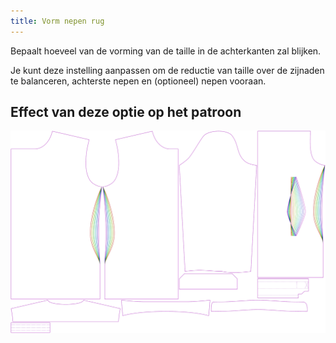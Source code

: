```yaml
---
title: Vorm nepen rug
---
```


Bepaalt hoeveel van de vorming van de taille in de achterkanten zal blijken.

Je kunt deze instelling aanpassen om de reductie van taille over de zijnaden te balanceren, achterste nepen en (optioneel) nepen vooraan.


## Effect van deze optie op het patroon
![Deze afbeelding toont het effect van deze optie door meerdere varianten die een andere waarde hebben voor deze optie te vervangen](simon_backdartshaping_sample.svg "Effect van deze optie op het patroon")